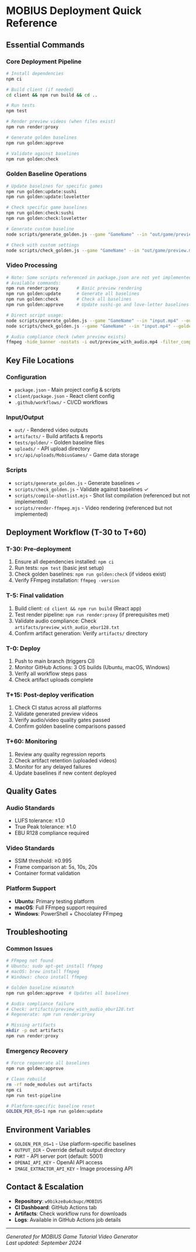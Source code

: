 # MOBIUS Deployment Quick Reference

## Essential Commands

### Core Deployment Pipeline
```bash
# Install dependencies
npm ci

# Build client (if needed)
cd client && npm run build && cd ..

# Run tests
npm test

# Render preview videos (when files exist)
npm run render:proxy

# Generate golden baselines
npm run golden:approve

# Validate against baselines
npm run golden:check
```

### Golden Baseline Operations
```bash
# Update baselines for specific games
npm run golden:update:sushi
npm run golden:update:loveletter

# Check specific game baselines
npm run golden:check:sushi
npm run golden:check:loveletter

# Generate custom baseline
node scripts/generate_golden.js --game "GameName" --in "out/game/preview.mp4" --out "tests/golden/game" --frames "5,10,20"

# Check with custom settings
node scripts/check_golden.js --game "GameName" --in "out/game/preview.mp4" --golden "tests/golden/game" --frames "5,10,20" --ssim "0.995" --lufs_tol "1.0" --tp_tol "1.0"
```

### Video Processing
```bash
# Note: Some scripts referenced in package.json are not yet implemented
# Available commands:
npm run render:proxy       # Basic preview rendering
npm run golden:update      # Generate all baselines
npm run golden:check       # Check all baselines
npm run golden:approve     # Update sushi-go and love-letter baselines

# Direct script usage:
node scripts/generate_golden.js --game "GameName" --in "input.mp4" --out "tests/golden/game"
node scripts/check_golden.js --game "GameName" --in "input.mp4" --golden "tests/golden/game"

# Audio compliance check (when preview exists)
ffmpeg -hide_banner -nostats -i out/preview_with_audio.mp4 -filter_complex ebur128 -f null - 2> artifacts/preview_with_audio_ebur128.txt
```

## Key File Locations

### Configuration
- `package.json` - Main project config & scripts
- `client/package.json` - React client config
- `.github/workflows/` - CI/CD workflows

### Input/Output
- `out/` - Rendered video outputs
- `artifacts/` - Build artifacts & reports
- `tests/golden/` - Golden baseline files
- `uploads/` - API upload directory
- `src/api/uploads/MobiusGames/` - Game data storage

### Scripts
- `scripts/generate_golden.js` - Generate baselines ✓
- `scripts/check_golden.js` - Validate against baselines ✓
- `scripts/compile-shotlist.mjs` - Shot list compilation (referenced but not implemented)
- `scripts/render-ffmpeg.mjs` - Video rendering (referenced but not implemented)

## Deployment Workflow (T-30 to T+60)

### T-30: Pre-deployment
1. Ensure all dependencies installed: `npm ci`
2. Run tests: `npm test` (basic jest setup)
3. Check golden baselines: `npm run golden:check` (if videos exist)
4. Verify FFmpeg installation: `ffmpeg -version`

### T-5: Final validation
1. Build client: `cd client && npm run build` (React app)
2. Test render pipeline: `npm run render:proxy` (if prerequisites met)
3. Validate audio compliance: Check `artifacts/preview_with_audio_ebur128.txt`
4. Confirm artifact generation: Verify `artifacts/` directory

### T-0: Deploy
1. Push to main branch (triggers CI)  
2. Monitor GitHub Actions: 3 OS builds (Ubuntu, macOS, Windows)
3. Verify all workflow steps pass
4. Check artifact uploads complete

### T+15: Post-deploy verification
1. Check CI status across all platforms
2. Validate generated preview videos
3. Verify audio/video quality gates passed
4. Confirm golden baseline comparisons passed

### T+60: Monitoring
1. Review any quality regression reports
2. Check artifact retention (uploaded videos)
3. Monitor for any delayed failures
4. Update baselines if new content deployed

## Quality Gates

### Audio Standards
- LUFS tolerance: ±1.0
- True Peak tolerance: ±1.0  
- EBU R128 compliance required

### Video Standards
- SSIM threshold: ≥0.995
- Frame comparison at: 5s, 10s, 20s
- Container format validation

### Platform Support
- **Ubuntu**: Primary testing platform
- **macOS**: Full FFmpeg support required
- **Windows**: PowerShell + Chocolatey FFmpeg

## Troubleshooting

### Common Issues
```bash
# FFmpeg not found
# Ubuntu: sudo apt-get install ffmpeg
# macOS: brew install ffmpeg  
# Windows: choco install ffmpeg

# Golden baseline mismatch
npm run golden:approve  # Updates all baselines

# Audio compliance failure
# Check: artifacts/preview_with_audio_ebur128.txt
# Regenerate: npm run render:proxy

# Missing artifacts
mkdir -p out artifacts
npm run render:proxy
```

### Emergency Recovery
```bash
# Force regenerate all baselines
npm run golden:approve

# Clean rebuild
rm -rf node_modules out artifacts
npm ci
npm run test-pipeline

# Platform-specific baseline reset
GOLDEN_PER_OS=1 npm run golden:update
```

## Environment Variables

- `GOLDEN_PER_OS=1` - Use platform-specific baselines
- `OUTPUT_DIR` - Override default output directory
- `PORT` - API server port (default: 5001)
- `OPENAI_API_KEY` - OpenAI API access
- `IMAGE_EXTRACTOR_API_KEY` - Image processing API

## Contact & Escalation

- **Repository**: `w9bikze8u4cbupc/MOBIUS`
- **CI Dashboard**: GitHub Actions tab
- **Artifacts**: Check workflow runs for downloads
- **Logs**: Available in GitHub Actions job details

---
*Generated for MOBIUS Game Tutorial Video Generator*  
*Last updated: September 2024*